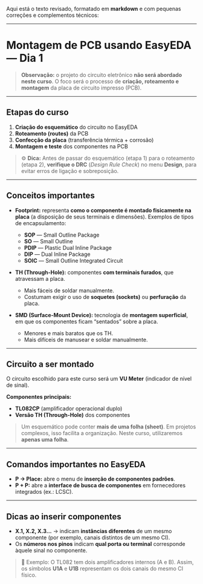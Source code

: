 Aqui está o texto revisado, formatado em **markdown** e com pequenas correções e complementos técnicos:

---

# Montagem de PCB usando EasyEDA — Dia 1

> **Observação:** o projeto do circuito eletrônico **não será abordado neste curso**. O foco será o processo de **criação, roteamento e montagem** da placa de circuito impresso (PCB).

---

## Etapas do curso

1. **Criação do esquemático** do circuito no EasyEDA
2. **Roteamento (routes)** da PCB
3. **Confecção da placa** (transferência térmica + corrosão)
4. **Montagem e teste** dos componentes na PCB

> ⚙️ **Dica:** Antes de passar do esquemático (etapa 1) para o roteamento (etapa 2), **verifique o DRC** (*Design Rule Check*) no menu **Design**, para evitar erros de ligação e sobreposição.

---

## Conceitos importantes

* **Footprint:** representa **como o componente é montado fisicamente na placa** (a disposição de seus terminais e dimensões).
  Exemplos de tipos de encapsulamento:

  * **SOP** — Small Outline Package
  * **SO** — Small Outline
  * **PDIP** — Plastic Dual Inline Package
  * **DIP** — Dual Inline Package
  * **SOIC** — Small Outline Integrated Circuit

* **TH (Through-Hole):** componentes **com terminais furados**, que atravessam a placa.

  * Mais fáceis de soldar manualmente.
  * Costumam exigir o uso de **soquetes (sockets)** ou **perfuração** da placa.

* **SMD (Surface-Mount Device):** tecnologia de **montagem superficial**, em que os componentes ficam “sentados” sobre a placa.

  * Menores e mais baratos que os TH.
  * Mais difíceis de manusear e soldar manualmente.

---

## Circuito a ser montado

O circuito escolhido para este curso será um **VU Meter** (indicador de nível de sinal).

**Componentes principais:**

* **TL082CP** (amplificador operacional duplo)
* **Versão TH (Through-Hole)** dos componentes

> Um esquemático pode conter **mais de uma folha (sheet)**. Em projetos complexos, isso facilita a organização.
> Neste curso, utilizaremos **apenas uma folha**.

---

## Comandos importantes no EasyEDA

* **P → Place:** abre o menu de **inserção de componentes padrões**.
* **P + P:** abre a **interface de busca de componentes** em fornecedores integrados (ex.: LCSC).

---

## Dicas ao inserir componentes

* **X.1, X.2, X.3…** → indicam **instâncias diferentes** de um mesmo componente (por exemplo, canais distintos de um mesmo CI).
* Os **números nos pinos** indicam **qual porta ou terminal** corresponde àquele sinal no componente.

> 🧩 Exemplo: O TL082 tem dois amplificadores internos (A e B). Assim, os símbolos **U1A** e **U1B** representam os dois canais do mesmo CI físico.
